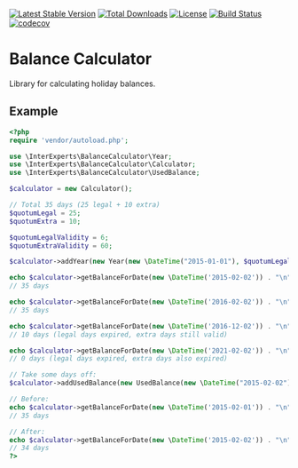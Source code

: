 [![Latest Stable Version](https://img.shields.io/packagist/v/interexperts/balancecalculator.svg)](https://packagist.org/packages/interexperts/balancecalculator)
[![Total Downloads](https://img.shields.io/packagist/dt/interexperts/balancecalculator.svg)](https://packagist.org/packages/interexperts/balancecalculator)
[![License](https://img.shields.io/packagist/l/interexperts/balancecalculator.svg)](https://packagist.org/packages/interexperts/balancecalculator)
[![Build Status](https://travis-ci.org/interexperts/balance-calculator.svg?branch=master)](https://travis-ci.org/interexperts/balance-calculator)
[![codecov](https://codecov.io/gh/interexperts/balance-calculator/branch/master/graph/badge.svg)](https://codecov.io/gh/interexperts/balance-calculator)

# Balance Calculator

Library for calculating holiday balances.

## Example

```php
<?php
require 'vendor/autoload.php';

use \InterExperts\BalanceCalculator\Year;
use \InterExperts\BalanceCalculator\Calculator;
use \InterExperts\BalanceCalculator\UsedBalance;

$calculator = new Calculator();

// Total 35 days (25 legal + 10 extra)
$quotumLegal = 25;
$quotumExtra = 10;

$quotumLegalValidity = 6;
$quotumExtraValidity = 60;

$calculator->addYear(new Year(new \DateTime("2015-01-01"), $quotumLegal, $quotumExtra, $quotumLegalValidity, $quotumExtraValidity));

echo $calculator->getBalanceForDate(new \DateTime('2015-02-02')) . "\n";
// 35 days

echo $calculator->getBalanceForDate(new \DateTime('2016-02-02')) . "\n";
// 35 days

echo $calculator->getBalanceForDate(new \DateTime('2016-12-02')) . "\n";
// 10 days (legal days expired, extra days still valid)

echo $calculator->getBalanceForDate(new \DateTime('2021-02-02')) . "\n";
// 0 days (legal days expired, extra days also expired)

// Take some days off:
$calculator->addUsedBalance(new UsedBalance(new \DateTime("2015-02-02"), 1));

// Before:
echo $calculator->getBalanceForDate(new \DateTime('2015-02-01')) . "\n";
// 35 days

// After:
echo $calculator->getBalanceForDate(new \DateTime('2015-02-02')) . "\n";
// 34 days
?>
```
